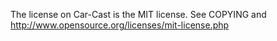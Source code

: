 
The license on Car-Cast is the MIT license.  See COPYING and http://www.opensource.org/licenses/mit-license.php



